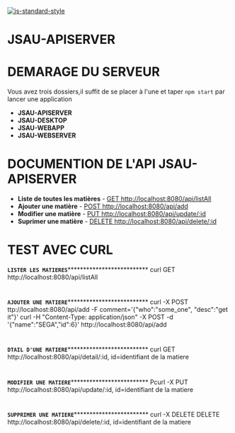 [![js-standard-style](https://galilee.univ-paris13.fr/wp-content/uploads/logo-Institut-Galilee-UP13.jpg)](https://galilee.univ-paris13.fr/)
# JSAU-APISERVER

# DEMARAGE DU SERVEUR

Vous avez trois dossiers,il suffit de se placer à l'une et taper `npm start` par lancer une application

- **JSAU-APISERVER**
- **JSAU-DESKTOP** 
- **JSAU-WEBAPP** 
- **JSAU-WEBSERVER** 

# DOCUMENTION DE L'API JSAU-APISERVER

- **Liste de toutes les matières** - [GET http://localhost:8080/api/listAll](http://localhost:8080/api/listAll)
- **Ajouter une matière** - [POST http://localhost:8080/api/add](http://localhost:8080/add)
- **Modifier une matière** - [PUT http://localhost:8080/api/update/:id](http://localhost:8080/update/:id)
- **Suprimer une matière** - [DELETE http://localhost:8080/api/delete/:id](http://localhost:8080/delete/:id)

# TEST AVEC CURL

********************`LISTER LES MATIERES`**********************************************
curl GET http://localhost:8080/api/listAll

# 
********************`AJOUTER UNE MATIERE`**********************************************
curl -X POST ttp://localhost:8080/api/add -F comment='{"who":"some_one", "desc":"get it"}'
curl -H "Content-Type: application/json" -X POST -d '{"name":"SEGA","id":6}' http://localhost:8080/api/add
# 
********************`DTAIL D'UNE MATIERE`**********************************************
curl GET http://localhost:8080/api/detail/:id, id=identifiant de la matiere

# 
********************`MODIFIER UNE MATIERE`*********************************************
Pcurl -X PUT http://localhost:8080/api/update/:id, id=identifiant de la matiere

# 
********************`SUPPRIMER UNE MATIERE`********************************************
curl -X DELETE DELETE http://localhost:8080/api/delete/:id, id=identifiant de la matiere


